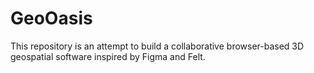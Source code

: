 # GeoOasis

This repository is an attempt to build a collaborative browser-based 3D geospatial software inspired by Figma and Felt.